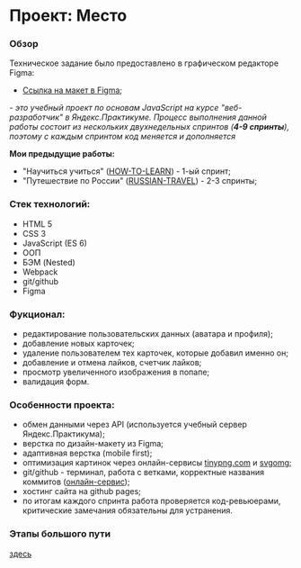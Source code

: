 # Проект: Место

### Обзор

Техническое задание было предоставлено в графическом редакторе Figma:

- [Ссылка на макет в Figma](https://www.figma.com/file/2cn9N9jSkmxD84oJik7xL7/JavaScript.-Sprint-4?node-id=0%3A1);

*- это учебный проект по основам JavaScript на курсе "веб-разработчик" в Яндекс.Практикуме. Процесс выполнения данной работы состоит из нескольких двухнедельных спринтов (**4-9 спринты**), поэтому с каждым спринтом код меняется и дополняется*

**Мои предыдущие работы:**
- "Научиться учиться" ([HOW-TO-LEARN](https://krylatka2022.github.io/HOW-TO-LEARN/)) - 1-ый спринт;
- "Путешествие по России" ([RUSSIAN-TRAVEL](https://krylatka2022.github.io/russian-travel/)) - 2-3 спринты;

### Стек технологий:
* HTML 5
* CSS 3
* JavaScript (ES 6)
* ООП
* БЭМ (Nested)
* Webpack
* git/github
* Figma

### Фукционал:
* редактирование пользовательских данных (аватара и профиля);
* добавление новых карточек;
* удаление пользователем тех карточек, которые добавил именно он;
* добавление и отмена лайков, счетчик лайков;
* просмотр увеличенного изображения в попапе;
* валидация форм.

### Особенности проекта:
* обмен данными через API (используется учебный сервер Яндекс.Практикума);
* верстка по дизайн-макету из Figma;
* адаптивная верстка (mobile first);
* оптимизация картинок через онлайн-сервисы [tinypng.com](https://tinypng.com/) и [svgomg](https://jakearchibald.github.io/svgomg/);
* git/github - терминал, работа с ветками, корректные названия коммитов ([онлайн-сервис](https://commitlint.io));
* хостинг сайта на github pages;
* по итогам каждого спринта работа проверяется код-ревьюерами, критические замечания обязательны для устранения.

### Этапы большого пути
[здесь](./chrono.md)
